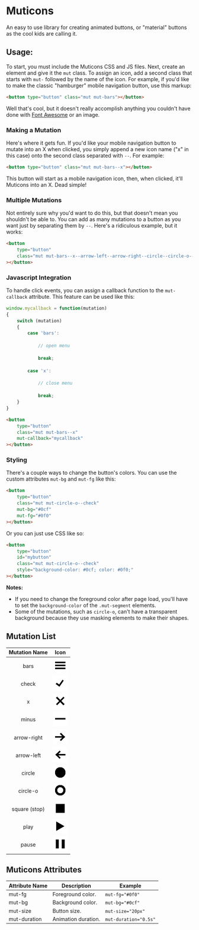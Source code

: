# Muticons
An easy to use library for creating animated buttons, or "material" buttons as the cool kids are calling it.


## Usage:

To start, you must include the Muticons CSS and JS files. Next, create an element and give it the `mut` class. To assign an icon, add a second class that starts with `mut-` followed by the name of the icon. For example, if you'd like to make the classic "hamburger" mobile navigation button, use this markup:

```html
<button type="button" class="mut mut-bars"></button>
```

Well that's cool, but it doesn't really accomplish anything you couldn't have done with [Font Awesome](http://fontawesome.io/) or an image.


### Making a Mutation

Here's where it gets fun. If you'd like your mobile navigation button to mutate into an X when clicked, you simply append a new icon name ("x" in this case) onto the second class separated with `--`. For example:

```html
<button type="button" class="mut mut-bars--x"></button>
```

This button will start as a mobile navigation icon, then, when clicked, it'll Muticons into an X. Dead simple!


### Multiple Mutations

Not entirely sure why you'd want to do this, but that doesn't mean you shouldn't be able to. You can add as many mutations to a button as you want just by separating them by `--`. Here's a ridiculous example, but it works:

```html
<button
	type="button"
	class="mut mut-bars--x--arrow-left--arrow-right--circle--circle-o--check--minus"
></button>
```


### Javascript Integration

To handle click events, you can assign a callback function to the `mut-callback` attribute. This feature can be used like this:

```javascript
window.mycallback = function(mutation)
{
	switch (mutation)
	{
		case 'bars':
		
			// open menu
			
			break;
		
		case 'x':
		
			// close menu
			
			break;
	}
}
```

```html
<button
	type="button"
	class="mut mut-bars--x"
	mut-callback="mycallback"
></button>
```


### Styling

There's a couple ways to change the button's colors. You can use the custom attributes `mut-bg` and `mut-fg` like this:

```html
<button
	type="button"
	class="mut mut-circle-o--check"
	mut-bg="#0cf"
	mut-fg="#0f0"
></button>
```

Or you can just use CSS like so:

```html
<button
	type="button"
	id="mybutton"
	class="mut mut-circle-o--check"
	style="background-color: #0cf; color: #0f0;"
></button>
```

**Notes:**
* If you need to change the foreground color after page load, you'll have to set the `background-color` of the `.mut-segment` elements.
* Some of the mutations, such as `circle-o`, can't have a transparent background because they use masking elements to make their shapes.


## Mutation List
|Mutation Name	|Icon			|
|:-------------:|:-------------:|
|bars			|![bars]		|
|check			|![check]		|
|x				|![x]			|
|minus			|![minus]		|
|arrow-right	|![arrow-right]	|
|arrow-left		|![arrow-left]	|
|circle			|![circle]		|
|circle-o		|![circle-o]	|
|square (stop)	|![square]		|
|play			|![play]		|
|pause			|![pause]		|

[bars]: images/bars.png
[check]: images/check.png
[x]: images/x.png
[minus]: images/minus.png
[arrow-right]: images/arrow-right.png
[arrow-left]: images/arrow-left.png
[circle]: images/circle.png
[circle-o]: images/circle-o.png
[square]: images/square.png
[play]: images/play.png
[pause]: images/pause.png


## Muticons Attributes
|Attribute Name	|Description		|Example				|
|---------------|-------------------|-----------------------|
|mut-fg			|Foreground color.	|`mut-fg="#0f0"`		|
|mut-bg			|Background color.	|`mut-bg="#0cf"`		|
|mut-size		|Button size.		|`mut-size="20px"`		|
|mut-duration	|Animation duration.|`mut-duration="0.5s"`	|

















